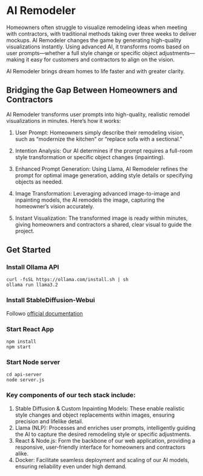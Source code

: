 # AI Remodeler

Homeowners often struggle to visualize remodeling ideas when meeting with contractors, with traditional methods taking over three weeks to deliver mockups. AI Remodeler changes the game by generating high-quality visualizations instantly. Using advanced AI, it transforms rooms based on user prompts—whether a full style change or specific object adjustments—making it easy for customers and contractors to align on the vision.

AI Remodeler brings dream homes to life faster and with greater clarity.

## Bridging the Gap Between Homeowners and Contractors

AI Remodeler transforms user prompts into high-quality, realistic remodel visualizations in minutes. Here’s how it works:

1. User Prompt: Homeowners simply describe their remodeling vision, such as “modernize the kitchen” or “replace sofa with a sectional.”

2. Intention Analysis: Our AI determines if the prompt requires a full-room style transformation or specific object changes (inpainting).

3. Enhanced Prompt Generation: Using Llama, AI Remodeler refines the prompt for optimal image generation, adding style details or specifying objects as needed.

4. Image Transformation: Leveraging advanced image-to-image and inpainting models, the AI remodels the image, capturing the homeowner’s vision accurately.

5. Instant Visualization: The transformed image is ready within minutes, giving homeowners and contractors a shared, clear visual to guide the project.

## Get Started

### Install Ollama API

```
curl -fsSL https://ollama.com/install.sh | sh
ollama run llama3.2
```

### Install StableDiffusion-Webui

Followo [official documentation](https://github.com/AUTOMATIC1111/stable-diffusion-webui/wiki/Install-and-Run-on-NVidia-GPUs)

### Start React App

```
npm install
npm start
```

### Start Node server

```
cd api-server
node server.js
```

### Key components of our tech stack include:

1. Stable Diffusion & Custom Inpainting Models: These enable realistic style changes and object replacements within images, ensuring precision and lifelike detail.
2. Llama (NLP): Processes and enriches user prompts, intelligently guiding the AI to capture the desired remodeling style or specific adjustments.
3. React & Node.js: Form the backbone of our web application, providing a responsive, user-friendly interface for homeowners and contractors alike.
4. Docker: Facilitate seamless deployment and scaling of our AI models, ensuring reliability even under high demand.
